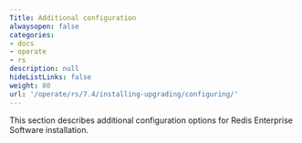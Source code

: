 ```yaml
---
Title: Additional configuration
alwaysopen: false
categories:
- docs
- operate
- rs
description: null
hideListLinks: false
weight: 80
url: '/operate/rs/7.4/installing-upgrading/configuring/'
---
```

This section describes additional configuration options for Redis Enterprise Software installation.


